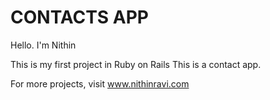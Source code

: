 # CONTACTS APP

Hello. I'm Nithin

This is my first project in Ruby on Rails
This is a contact app.

For more projects, visit www.nithinravi.com
